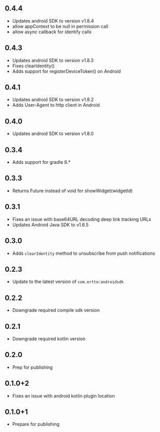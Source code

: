 ## 0.4.4
* Updates android SDK to version v1.8.4
* allow appContext to be null in permission call
* allow async callback for identify calls

## 0.4.3
* Updates android SDK to version v1.8.3
* Fixes clearIdentity()
* Adds support for registerDeviceToken() on Android

## 0.4.1
* Updates android SDK to version v1.8.2
* Adds User-Agent to http client in Android

## 0.4.0 
* Updates android SDK to version v1.8.0

## 0.3.4
* Adds support for gradle 8.*

## 0.3.3
* Returns Future<WidgetResult> instead of void for showWidget(widgetId)

## 0.3.1
* Fixes an issue with base64URL decoding deep link tracking URLs
* Updates Android Java SDK to v1.6.5

## 0.3.0
* Adds `clearIdentity` method to unsubscribe from push notifications

## 0.2.3
- Update to the latest version of `com.ortto:androidsdk`

## 0.2.2 
- Downgrade required compile sdk version

## 0.2.1
- Downgrade required kotlin version

## 0.2.0
- Prep for publishing

## 0.1.0+2

* Fixes an issue with android kotlin plugin location

## 0.1.0+1

* Prepare for publishing
